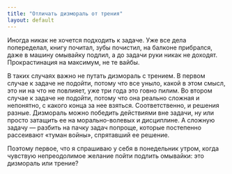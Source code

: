 ```yaml
---
title: "Отличать дизмораль от трения"
layout: default
---
```


Иногда никак не хочется подходить к задаче. Уже все дела попеределал, книгу почитал, зубы почистил, на балконе прибрался, даже в машину омывайку подлил, а до задачи руки никак не доходят. Прокрастинация на максимум, не те вайбы.

В таких случаях важно не путать дизмораль с трением. В первом случае к задаче не подойти, потому что все уныло, какой в этом смысл, это ни на что не повлияет, уже три года это говно пилим. Во втором случае к задаче не подойти, потому что она реально сложная и непонятно, с какого конца за нее взяться. Соответственно, и решения разные. Дизмораль можно победить действиями вне задачи, ну или просто затащить ее на морально-волевых и дисциплине. А сложную задачу — разбить на пачку задач попроще, которые постепенно рассеивают «туман войны», спрятавший ее решение.

Поэтому первое, что я спрашиваю у себя в понедельник утром, когда чувствую непреодолимое желание пойти подлить омывайки: это дизмораль или трение?
